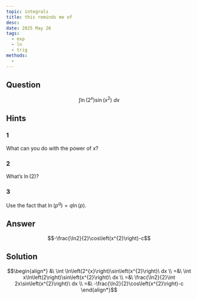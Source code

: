 ```yaml
---
topic: integrals
title: this reminds me of
desc: 
date: 2025 May 26
tags:
  - exp
  - ln
  - trig
methods:
  - 
---
```



## Question
```math
\int
  \ln(2^x) \sin(x^2)
\ dx
```


## Hints

### 1
What can you do with the power of $x$?

### 2
What’s $\ln(2)$?

### 3
Use the fact that $\ln(p^q) = q\ln(p)$.


## Answer
```math
-\frac{\ln2}{2}\cos\left(x^{2}\right)-c
```


## Solution

```math
\begin{align*}
  &\ \int \ln\left(2^{x}\right)\sin\left(x^{2}\right)\ dx
  \\ =&\ \int x\ln\left(2\right)\sin\left(x^{2}\right)\ dx
  \\ =&\ \frac{\ln2}{2}\int 2x\sin\left(x^{2}\right)\ dx
  \\ =&\ -\frac{\ln2}{2}\cos\left(x^{2}\right)-c
\end{align*}
```

